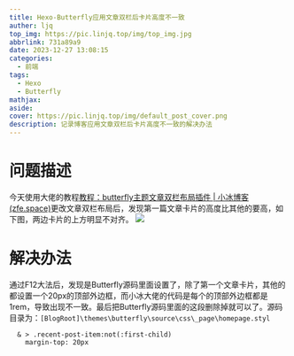 ```yaml
---
title: Hexo-Butterfly应用文章双栏后卡片高度不一致
auther: ljq
top_img: https://pic.linjq.top/img/top_img.jpg
abbrlink: 731a89a9
date: 2023-12-27 13:08:15
categories:
  - 前端
tags:
  - Hexo
  - Butterfly
mathjax: 
aside: 
cover: https://pic.linjq.top/img/default_post_cover.png
description: 记录博客应用文章双栏后卡片高度不一致的解决办法
---
```

# 问题描述
今天使用大佬的教程[教程：butterfly主题文章双栏布局插件 | 小冰博客 (zfe.space)](https://zfe.space/post/hexo-butterfly-article-double-row.html)更改文章双栏布局后，发现第一篇文章卡片的高度比其他的要高，如下图，两边卡片的上方明显不对齐。
![](https://pic.linjq.top/img/202407091645667.png)
# 解决办法
通过F12大法后，发现是Butterfly源码里面设置了，除了第一个文章卡片，其他的都设置一个20px的顶部外边框，而小冰大佬的代码是每个的顶部外边框都是1rem，导致出现不一致。最后把Butterfly源码里面的这段删除掉就可以了。源码目录为：``[BlogRoot]\themes\butterfly\source\css\_page\homepage.styl``
```
  & > .recent-post-item:not(:first-child)
    margin-top: 20px
```
